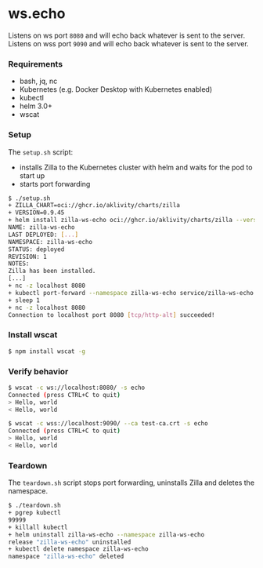 # ws.echo

Listens on ws port `8080` and will echo back whatever is sent to the server.
Listens on wss port `9090` and will echo back whatever is sent to the server.

### Requirements

- bash, jq, nc
- Kubernetes (e.g. Docker Desktop with Kubernetes enabled)
- kubectl
- helm 3.0+
- wscat

### Setup

The `setup.sh` script:
- installs Zilla to the Kubernetes cluster with helm and waits for the pod to start up
- starts port forwarding

```bash
$ ./setup.sh
+ ZILLA_CHART=oci://ghcr.io/aklivity/charts/zilla
+ VERSION=0.9.45
+ helm install zilla-ws-echo oci://ghcr.io/aklivity/charts/zilla --version 0.9.45 --namespace zilla-ws-echo --create-namespace --wait [...]
NAME: zilla-ws-echo
LAST DEPLOYED: [...]
NAMESPACE: zilla-ws-echo
STATUS: deployed
REVISION: 1
NOTES:
Zilla has been installed.
[...]
+ nc -z localhost 8080
+ kubectl port-forward --namespace zilla-ws-echo service/zilla-ws-echo 8080 9090
+ sleep 1
+ nc -z localhost 8080
Connection to localhost port 8080 [tcp/http-alt] succeeded!
```

### Install wscat
```bash
$ npm install wscat -g
```

### Verify behavior
```bash
$ wscat -c ws://localhost:8080/ -s echo
Connected (press CTRL+C to quit)
> Hello, world
< Hello, world
```
```bash
$ wscat -c wss://localhost:9090/ --ca test-ca.crt -s echo
Connected (press CTRL+C to quit)
> Hello, world
< Hello, world
```

### Teardown

The `teardown.sh` script stops port forwarding, uninstalls Zilla and deletes the namespace.

```bash
$ ./teardown.sh
+ pgrep kubectl
99999
+ killall kubectl
+ helm uninstall zilla-ws-echo --namespace zilla-ws-echo
release "zilla-ws-echo" uninstalled
+ kubectl delete namespace zilla-ws-echo
namespace "zilla-ws-echo" deleted
```
